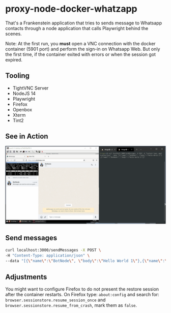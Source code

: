 # proxy-node-docker-whatzapp
That's a Frankenstein application that tries to sends message to Whatsapp contacts through a node application that calls Playwright behind the scenes.

Note: At the first run, you **must** open a VNC connection with the docker container (5901 port) and perform the sign-in on Whatsapp Web. But only the first time, if the container exited with errors or when the session got expired.

## Tooling
- TightVNC Server
- NodeJS 14
- Playwright
- Firefox
- Openbox
- Xterm
- Tint2

## See in Action
![Example](example-proxy-node-docker-whatz.gif)

## Send messages
```bash
curl localhost:3000/sendMessages -X POST \
-H "Content-Type: application/json" \
--data "[{\"name\":\"BotNode\", \"body\":\"Hello World 1\"},{\"name\":\"BotNode\", \"body\":\"Hello World 2\"}]"
```

## Adjustments
You might want to configure Firefox to do not present the restore session after the container restarts.
On Firefox type: `about:config` and search for: `browser.sessionstore.resume_session_once` and `browser.sessionstore.resume_from_crash`, mark them as `false`.
